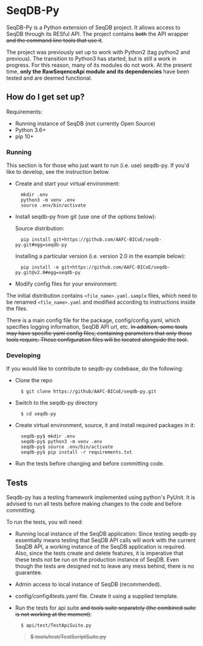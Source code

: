 # SeqDB-Py 

SeqDB-Py is a Python extension of SeqDB project. It allows access to SeqDB 
through its RESful API. The project contains ~~both~~ the API wrapper ~~and the 
command line tools that use it~~.

The project was previously set up to work with Python2 (tag python2 and previous). The
transition to Python3 has started, but is still a work in progress.  For this reason,
many of its modules do not work.  At the present time, **only the RawSeqenceApi module and
its dependencies** have been tested and are deemed functional.  


## How do I get set up?

Requirements:
  * Running instance of SeqDB (not currently Open Source)
  * Python 3.6+
  * pip 10+

### Running

This section is for those who just want to run (i.e. use) seqdb-py. If you'd 
like to develop, see the instruction below. 

* Create and start your virtual environment:

        mkdir .env
        python3 -m venv .env
        source .env/bin/activate

* Install seqdb-py from git (use one of the options below):

    Source distribution:
  
        pip install git+https://github.com/AAFC-BICoE/seqdb-py.git#egg=seqdb-py

    Installing a particular version (i.e. version 2.0 in the example below):

        pip install -e git+https://github.com/AAFC-BICoE/seqdb-py.git@v2.0#egg=seqdb-py

* Modify config files for your environment:

The initial distribution contains `<file_name>.yaml.sample` files, which need to 
be renamed `<file_name>.yaml` and modified according to instructions inside 
the files.

There is a main config file for the package, config/config.yaml, which 
specifies logging information, SeqDB API url, etc. ~~In addition, some tools may 
have specific yaml config files, containing parameters that only those tools 
require. These configuration files will be located alongside the tool.~~  

### Developing

If you would like to contribute to seqdb-py codebase, do the following:

* Clone the repo
        
        $ git clone https://github/AAFC-BICoE/seqdb-py.git

* Switch to the seqdb-py directory

        $ cd seqdb-py

* Create virtual environment, source, it and install required packages in it:

        seqdb-py$ mkdir .env
        seqdb-py$ python3 -m venv .env
        seqdb-py$ source .env/bin/activate
        seqdb-py$ pip install -r requirements.txt
   
* Run the tests before changing and before committing code.


## Tests

Seqdb-py has a testing framework implemented using python's PyUnit. It is advised 
to run all tests before making changes to the code and before committing.

To run the tests, you will need:

* Running local instance of the SeqDB application: Since testing seqdb-py 
essentially means testing that SeqDB API calls will work with the current SeqDB 
API, a working instance of the SeqDB application is required. Also, since the tests 
create and delete features, it is imperative that these tests not be run on the 
production instance of SeqDB. Even though the tests are designed not to leave any mess 
behind, there is no guarantee. 

* Admin access to local instance of SeqDB (recommended).

* config/config4tests.yaml file. Create it using a supplied template.

* Run the tests for api suite ~~and tools suite separately (the combined suite is not 
working at the moment)~~:

        $ api/test/TestApiSuite.py   
     >~~$ tools/test/TestScriptSuite.py~~

